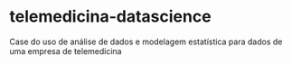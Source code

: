 # telemedicina-datascience
Case do uso de análise de dados e modelagem estatística para dados de uma empresa de telemedicina
